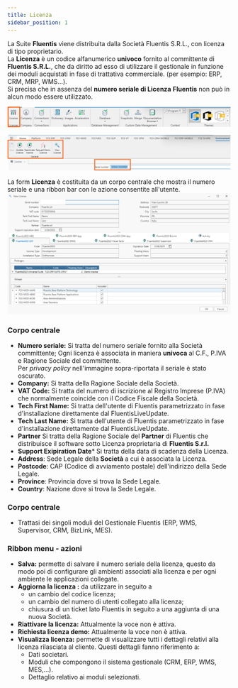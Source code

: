 ```yaml
---
title: Licenza
sidebar_position: 1
---
```

La Suite **Fluentis** viene distribuita dalla Società Fluentis S.R.L., con licenza di tipo proprietario.  
La **Licenza** è un codice alfanumerico **univoco** fornito al committente di **Fluentis S.R.L.**, che da diritto ad esso di utilizzare il gestionale in funzione dei moduli acquistati in fase di trattativa commerciale. (per esempio: ERP, CRM, MRP, WMS...).  
Si precisa che in assenza del **numero seriale di Licenza** **Fluentis** non può in alcun modo essere utilizzato.  

![](../../../static/images/20241204112048.png)

![](../../../static/images/20241216141938.png)

La form **Licenza** è costituita da un corpo centrale che mostra il numero seriale e una ribbon bar con le azione consentite all'utente.  
![](../../../static/images/20241216142334.png)

### Corpo centrale
* **Numero seriale:** Si tratta del numero seriale fornito alla Società committente; Ogni licenza è associata in maniera **univoca** al C.F., P.IVA e Ragione Sociale  del committente.  
Per *privacy policy* nell'immagine sopra-riportata il seriale è stato oscurato.  
* **Company:** Si tratta della Ragione Sociale della Società.   
* **VAT Code:** Si tratta del numero di iscrizione al Registro Imprese (P.IVA) che normalmente coincide con il Codice Fiscale della Società.   
* **Tech First Name:** Si tratta dell'utente di Fluentis parametrizzato in fase d'installazione direttamente dal FluentisLiveUpdate.  
* **Tech Last Name:** Si tratta dell'utente di Fluentis parametrizzato in fase d'installazione direttamente dal FluentisLiveUpdate.  
* **Partner** Si tratta della Ragione Sociale del **Partner** di Fluentis che distribuisce il software sotto Licenza proprietaria di **Fluentis S.r.l.**  
* **Support Exipiration Date*** Si tratta della data di scadenza della Licenza.
* **Address**: Sede Legale della **Società** a cui è associata la Licenza.  
* **Postcode**: CAP (Codice di avviamento postale) dell'indirizzo della Sede Legale.
* **Province**: Provincia dove si trova la Sede Legale.  
* **Country**: Nazione dove si trova la Sede Legale.  

### Corpo centrale
* Trattasi dei singoli moduli del Gestionale Fluentis (ERP, WMS, Supervisor, CRM, BizLink, MES).   

### Ribbon menu - azioni
* **Salva:** permette di salvare il numero seriale della licenza, questo da modo poi di configurare gli ambienti associati alla licenza e per ogni ambiente le applicazioni collegate.
* **Aggiorna la licenza :** da utilizzare in seguito a
    - un cambio del codice licenza;
    - un cambio del numero di utenti collegato alla licenza;
    - chiusura di un ticket lato Fluentis in seguito a una aggiunta di una nuova Società.
* **Riattivare la licenza:** Attualmente la voce non è attiva.  
* **Richiesta licenza demo:** Attualmente la voce non è attiva.  
* **Visualizza licenza:** permette di visualizzare tutti i dettagli relativi alla licenza rilasciata al cliente. Questi dettagli fanno riferimento a:
    -   Dati societari.
    -   Moduli che compongono il sistema gestionale (CRM, ERP, WMS, MES,...).
    -   Dettaglio relativo ai moduli selezionati.

